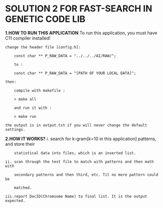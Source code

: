 # SOLUTION 2 FOR FAST-SEARCH IN GENETIC CODE LIB
**1.HOW TO RUN THIS APPLICATION**
	To run this application, you must have C11 compiler installed!

	change the header file [config.h]:

		const char ** P_RAW_DATA = "../../../AI/RAW/";

		to :

		const char ** P_RAW_DATA = "[PATH OF YOUR LOCAL DATA]";

	then:

		compile with makefile :

		> make all

		and run it with :

		> make run

	the output is in output.txt if you will never change the default settings.

**2.HOW IT WORKS?**
	i.  search for k-gram[k=10 in this application] patterns, and store their

	    statistical data into files, which is an inverted list.

	ii. scan through the test file to match with patterns and then math with

	    secondary patterns and then third, etc. Til no more pattern could be 

	    matched.

	iii.report DocID(Chromsome Name) to final list. It is the output expected.

